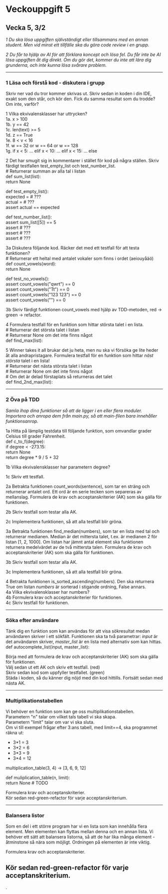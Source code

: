 # Veckouppgift 5

## Vecka 5, 3/2

*1 Du ska lösa uppgiften självständigt eller tillsammans med en annan student. Men vid minst ett tillfälle ska du göra code review i en grupp.*

*2 Du får ta hjälp av AI för att förklara koncept och lösa fel. Du får inte be AI lösa uppgiften åt dig direkt. Om du gör det, kommer du inte att lära dig grunderna, och inte kunna lösa svårare problem.*

---

### 1 Läsa och förstå kod \- diskutera i grupp

Skriv ner vad du tror kommer skrivas ut. Skriv sedan in koden i din IDE, exakt som den står, och kör den. Fick du samma resultat som du trodde? Om inte, varför?

1 Vilka ekvivalensklasser har uttrycken?  
1a. x \> 100  
1b. y \== 42  
1c. len(text) \>= 5  
1d. z \== True  
1e. 8 \< v \< 16  
1f. w \== 32 or w \== 64 or w \== 128  
1g. if x \< 5: … elif x \< 10: … elif x \< 15: … else

2 Det har smugit sig in kommentarer i stället för kod på några ställen. Skriv färdigt testfallen test\_empty\_list och test\_number\_list.  
\# Returnerar summan av alla tal i listan  
def sum\_list(list):  
    return None

def test\_empty\_list():  
    expected \= \# ???  
    actual   \= \# ???  
    assert actual \== expected  
      
def test\_number\_list():  
    assert sum\_list(\[5\]) \== 5  
    assert \# ???  
    assert \# ???  
    assert \# ???

3a Diskutera följande kod. Räcker det med ett testfall för att testa funktionen?  
\# Returnerar ett heltal med antalet vokaler som finns i ordet (aeiouyåäö)  
def count\_vowels(word):  
    return None

def test\_no\_vowels():  
    assert count\_vowels("qwrt") \== 0  
    assert count\_vowels("Tt") \== 0  
    assert count\_vowels("123 123") \== 0  
    assert count\_vowels("") \== 0

3b Skriv färdigt funktionen count\_vowels med hjälp av TDD-metoden, red → green → refactor.

4 Formulera testfall för en funktion som hittar största talet i en lista.  
\# Returnerar det största talet i listan  
\# Returnerar None om det inte finns något  
def find\_max(list):

5 Winner takes it all brukar det ju heta, men nu ska vi försöka ge lite heder åt alla andrapristagare. Formulera testfall för en funktion som hittar *näst största* talet i en lista\!  
\# Returnerar det nästa största talet i listan  
\# Returnerar None om det inte finns något  
\# Om det är delad förstaplats så returneras det talet  
def find\_2nd\_max(list):

---

### 2 Öva på TDD

*Samla ihop dina funktioner så att de ligger i en eller flera moduler. Importera och anropa dem från main.py, så att main-filen bara innehåller funktionsanrop.*

1a Hitta på lämplig testdata till följande funktion, som omvandlar grader Celsius till grader Fahrenheit.  
def c\_to\_f(degree):  
    if degree \< \-273.15:  
        return None  
    return degree \* 9 / 5 \+ 32

1b Vilka ekvivalensklasser har parametern degree?

1c Skriv ett testfall.

2a Betrakta funktionen count\_words(sentence), som tar en sträng och returnerar antalet ord. Ett ord är en serie tecken som separeras av mellanslag. Formulera de krav och acceptanskriterier (AK) som ska gälla för funktionen.

2b Skriv testfall som testar alla AK.

2c Implementera funktionen, så att alla testfall blir gröna.

3a Betrakta funktionen find\_median(numbers), som tar en lista med tal och returnerar medianen. Median är det mittersta talet, t.ex. är medianen 2 för listan \[1, 2, 1000\]. Om listan har jämnt antal element ska funktionen returnera medelvärdet av de två mittersta talen. Formulera de krav och acceptanskriterier (AK) som ska gälla för funktionen.

3b Skriv testfall som testar alla AK.

3c Implementera funktionen, så att alla testfall blir gröna.

4 Betrakta funktionen is\_sorted\_ascending(numbers). Den ska returnera True om listan *numbers* är sorterad i stigande ordning, False annars.  
4a Vilka ekvivalensklasser har numbers?  
4b Formulera krav och acceptanskriterier för funktionen.  
4c Skriv testfall för funktionen.

---

### Söka efter användare

Tänk dig en funktion som kan användas för att visa sökresultat medan användaren skriver i ett sökfält. Funktionen ska ta två parametrar: *input* är det användaren skriver, *master\_list* är en lista med alternativ som kan hittas.  
def autocomplete\_list(input, master\_list):

Börja med att formulera de krav och acceptanskriterier (AK) som ska gälla för funktionen.  
Välj sedan ut ett AK och skriv ett testfall. (red)  
Skriv sedan kod som uppfyller testfallet. (green)  
Städa i koden, så du känner dig nöjd med din kod hittills. Fortsätt sedan med nästa AK.

---

### Multiplikationstabellen

Vi behöver en funktion som kan ge oss multiplikationstabellen.  
Parametern "n" talar om vilket tals tabell vi ska skapa.  
Parametern "limit" talar om var vi ska sluta.  
Om vi till exempel frågar efter 3:ans tabell, med limit==4, ska programmet räkna ut:

* 3\*1 \= 3  
* 3\*2 \= 6  
* 3\*3 \= 9  
* 3\*4 \= 12

multiplication\_table(3, 4\) → \[3, 6, 9, 12\]

def muliplication\_table(n, limit):  
    return None  \# TODO

Formulera krav och acceptanskriterier.  
Kör sedan red-green-refactor för varje acceptanskriterium.

---

### Balansera listor

Som en del i ett större program har vi en lista som kan innehålla flera element. Men elementen kan flyttas mellan denna och en annan lista. Vi behöver ett sätt att balansera listorna, så att de har lika många element \- åtminstone så nära som möjligt. Ordningen på elementen är inte viktig.

Formulera krav och acceptanskriterier.

Kör sedan red-green-refactor för varje acceptanskriterium.  
---

.